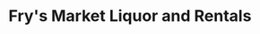 ---
title: "Fry's Market Liquor and Rentals"
url: /newport-beach/frys-market-liquor-and-rentals/
shop: convenience
---